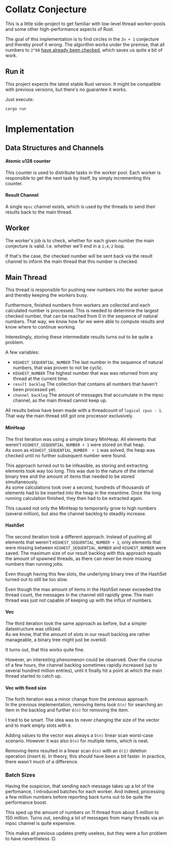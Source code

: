 # Collatz Conjecture


This is a little side-project to get familiar with low-level thread worker-pools and some other high-performance aspects of Rust.

The goal of this implementation is to find circles in the `3n + 1` conjecture and thereby proof it wrong.
The algorithm works under the premise, that all numbers to `2^68` [have already been checked](https://en.wikipedia.org/wiki/Collatz_conjecture#Experimental_evidence), which saves us quite a bit of work.

## Run it

This project expects the latest stable Rust version.
It might be compatible with previous versions, but there's no guarantee it works.

Just execute:

```
cargo run
```

# Implementation

## Data Structures and Channels

#### Atomic u128 counter

This counter is used to distribute tasks in the worker pool.
Each worker is responsible to get the next task by itself, by simply incrementing this counter.

#### Result Channel

A single `mpsc` channel exists, which is used by the threads to send their results back to the main thread.

## Worker

The worker's job is to check, whether for each given number the main conjecture is valid.
I.e. whether we'll end in a `1;4;2` loop.

If that's the case, the checked number will be sent back via the result channel to inform the main thread that this number is checked.

## Main Thread

This thread is responsible for pushing new numbers into the worker queue and thereby keeping the workers busy.

Furthermore, finished numbers from workers are collected and each calculated number is processed.
This is needed to determine the largest checked number, that can be reached from 0 in the sequence of natural numbers.
That way, we know how far we were able to compute results and know where to continue working.

Interestingly, storing these intermediate results turns out to be quite a problem.

A few variables:

- `HIGHEST_SEQUENTIAL_NUMBER` The last number in the sequence of natural numbers, that was proven to not be cyclic.
- `HIGHEST_NUMBER` The highest number that was was returned from any thread at the current time.
- `result backlog` The collection that contains all numbers that haven't been processed yet.
- `channel backlog` The amount of messages that accumulate in the mpsc channel, as the main thread cannot keep up.

All results below have been made with a threadcount of `logical cpus - 1`.
That way the main thread still got one processor exclusively.

#### MinHeap

The first iteration was using a simple binary MinHeap.
All elements that weren't `HIGHEST_SEQUENTIAL_NUMBER + 1` were stored on that heap. \
As soon as `HIGHEST_SEQUENTIAL_NUMBER  + 1` was solved, the heap was checked until no further subsequent number were found.

This approach turned out to be infeasible, as storing and extracting elements took way too long.
This was due to the nature of the internal binary tree and the amount of items that needed to be stored simultaneously. \
As some calculations took over a second, hundreds of thousands of elements had to be inserted into the heap in the meantime.
Once the long running calculation finished, they then had to be extracted again.

This caused not only the MinHeap to temporarily grow to high numbers (several million), but also the channel backlog to steadily increase.

#### HashSet

The second iteration took a different approach.
Instead of pushing all elements that weren't `HIGHEST_SEQUENTIAL_NUMBER + 1`, only elements that were missing between `HIGHEST_SEQUENTIAL_NUMBER` and `HIGHEST_NUMBER` were saved.
The maximum size of our result backlog with this approach equals the amount of spawned threads, as there can never be more missing numbers than running jobs.

Even though having this few slots, the underlying binary tree of the HashSet turned out to still be too slow.

Even though the max amount of items in the HashSet never exceeded the thread count, the messages in the channel still rapidly grew.
The main thread was just not capable of keeping up with the influx of numbers.

#### Vec

The third iteration took the same approach as before, but a simpler datastructure was utilized. \
As we know, that the amount of slots in our result backlog are rather manageable, a binary tree might just be overkill.

It turns out, that this works quite fine.

However, an interesting phenomenon could be observed.
Over the course of a few hours, the channel backlog sometimes rapidly increased (up to several hundred million entries), until it finally hit a point at which the main thread started to catch up.

#### Vec with fixed size

The forth iteration was a minor change from the previous approach. \
In the previous implementation, removing items took `O(n)` for searching an item in the backlog and further `O(n)` for removing the item.

I tried to be smart.
The idea was to never changing the size of the vector and to mark empty slots with `0`.

Adding values to the vector was always a `O(n)` linear scan worst-case scenario.
However it was also `O(n)` for multiple items, which is neat.

Removing items resulted in a linear scan `O(n)` with an `O(1)` deletion operation (insert `0`).
In theory, this should have been a bit faster. In practice, there wasn't much of a difference.


### Batch Sizes

Having the suspicion, that sending each message takes up a lot of the perfomance, I introduced batches for each worker.
And indeed, processing a few million numbers before reporting back turns out to be quite the performance boost.

This sped up the amount of numbers on 11 thread from about 5 million to 150 million.
Turns out, sending a lot of messages from many threads via an mpsc channel is quite expensive.

This makes all previous updates pretty useless, but they were a fun problem to have nevertheless :D.
